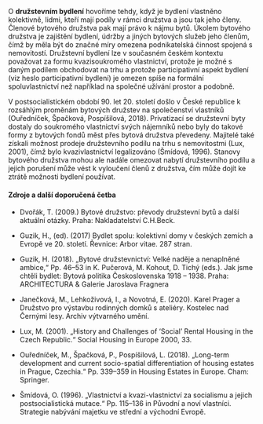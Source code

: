 O **družstevním bydlení** hovoříme tehdy, když je bydlení vlastněno kolektivně, lidmi, kteří mají podíly v rámci družstva a jsou tak jeho členy. Členové bytového družstva pak mají právo k nájmu bytů. Úkolem bytového družstva je zajištění bydlení, údržby a jiných bytových služeb jeho členům, čímž by měla být do značné míry omezena podnikatelská činnost spojená s nemovitostí. Družstevní bydlení lze v současném českém kontextu považovat za formu kvazisoukromého vlastnictví, protože je možné s daným podílem obchodovat na trhu a protože participativní aspekt bydlení (viz heslo participativní bydlení) je omezen spíše na formální spoluvlastnictví než například na společné užívání prostor a podobně. 

V postsocialistickém období 90. let 20. století došlo v České republice k rozsáhlým proměnám bytových družstev na společenství vlastníků (Ouředníček, Špačková, Pospíšilová, 2018). Privatizací se družstevní byty dostaly do soukromého vlastnictví svých nájemníků nebo byly do takové formy z bytových fondů měst přes bytová družstva převedeny. Majitelé také získali možnost prodeje družstevního podílu na trhu s nemovitostmi (Lux, 2001), čímž bylo kvazivlastnictví legalizováno (Šmídová, 1996). Stanovy bytového družstva mohou ale nadále omezovat nabytí družstevního podílu a jejich porušení může vést k vyloučení členů z družstva, čím může dojít ke ztrátě možnosti bydlení používat. 

#### Zdroje a další doporučená četba

- Dvořák, T. (2009.) Bytové družstvo: převody družstevní bytů a další aktuální otázky. Praha: Nakladatelství C.H.Beck.

- Guzik, H., (ed). (2017) Bydlet spolu: kolektivní domy v českých zemích a Evropě ve 20. století. Řevnice: Arbor vitae. 287 stran. 

- Guzik, H. (2018). „Bytové družstevnictví: Velké naděje a nenaplněné ambice,“ Pp. 46–53 in K. Pučerová, M. Kohout, D. Tichý (eds.). Jak jsme chtěli bydlet: Bytová politika Československa 1918 – 1938. Praha: ARCHITECTURA & Galerie Jaroslava Fragnera

- Janečková, M., Lehkoživová, I., a Novotná, E. (2020). Karel Prager a Družstvo pro výstavbu rodinných domků s ateliéry. Kostelec nad Černými lesy. Archiv výtvarného umění. 

- Lux, M. (2001). „History and Challenges of ‘Social’ Rental Housing in the Czech Republic.“ Social Housing in Europe 2000, 33.

- Ouředníček, M., Špačková, P., Pospíšilová, L. (2018). „Long-term development and current socio-spatial differentiation of housing estates in Prague, Czechia.“ Pp. 339–359 in Housing Estates in Europe. Cham: Springer.

- Šmídová, O. (1996). „Vlastnictví a kvazi-vlastnictví za socialismu a jejich postsocialistická mutace.“ Pp. 115–136 in Původní a noví vlastníci. Strategie nabývání majetku ve střední a východní Evropě.
